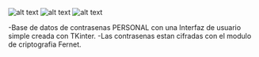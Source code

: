 ![alt text](https://i.gyazo.com/db6cdc280f423653ddbf63a4600ebaea.png)
![alt text](https://i.gyazo.com/a944ca889ff062864d4b74adecc4fc8c.png)
![alt text](https://i.gyazo.com/1777a9f5825e53d103c837ce6153b877.png)

-Base de datos de contrasenas PERSONAL con una Interfaz de usuario simple creada con TKinter.
-Las contrasenas estan cifradas con el modulo de criptografia Fernet.
